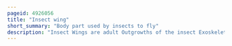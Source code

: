 ```yaml
---
pageid: 4926056
title: "Insect wing"
short_summary: "Body part used by insects to fly"
description: "Insect Wings are adult Outgrowths of the insect Exoskeleton that allow Insects to fly. They are found on the second and third Thoracic Segments, and the two Pairs are often referred to as the Forewings and Hindwings, respectively, though a few Insects lack Hindwings, even Rudiments. The Wings are reinforced by a Number of longitudinal Veins often with Cross-Connections that form closed Cells in the Membrane. The Patterns resulting from the Fusion and Cross-Connection of the Wing Veins are often diagnostic for different evolutionary Lines and can be used to the Family or even Genus level in many Orders of Insects."
---
```

